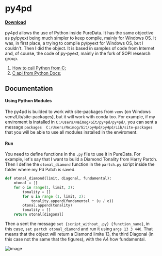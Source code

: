 

# py4pd 
#### [Download](https://github.com/charlesneimog/py4pd/releases)


py4pd allows the use of Python inside PureData. It has the same objective as py/pyext being much simpler to keep compile, mainly for Windows OS. It was, in first place, a trying to compile py/pyext for Windows OS, but I couldn't. Then I did the object. It is based in samples of code from Internet and, of course, the code of py-pyext, mainly in the fork of SOPI research group.
1. [How to call Python from C](https://stackoverflow.com/questions/1056051/how-do-you-call-python-code-from-c-code);
2. [C api from Python Docs](https://docs.python.org/3/extending/embedding.html);


## Documentation

#### Using Python Modules

The py4pd is builded to work with site-packages from `venv` (on Windows venv/Lib/site-packages), but it will work with conda too. For example, if my enviroment is installed in `C:/Users/Neimog/Git/py4pd/py4pd/`, you can sent a message `packages  C:/Users/Neimog/Git/py4pd/py4pd/Lib/site-packages` that you will be able to use all modules installed in the enviroment.

#### Run 

You need to define functions in the `.py` file to use it in PureData. For example, let's say that I want to build a Diamond Tonality from Harry Partch. Then I define the `otonal_diamond` function in the `partch.py` script inside the folder where my Pd Patch is saved. 

``` Python
def otonal_diamond(limit, diagonal, fundamental):
    otonal = []
    for o in range(1, limit, 2):
        tonality = []
        for u in range (1, limit, 2):
            tonality.append(fundamental * (u / o))
        otonal.append(tonality)
        tonality = [] 
    return otonal[diagonal]
```

Then a sent the message `set {script_without_.py} {function_name}`, in this case, `set partch otonal_diamond` and run it using `args 13 3 440`. That means that the object will return a Diamond limite 13, the third Diagonal (in this case not the same that the figures), with the A4 how fundamental.

![image](https://user-images.githubusercontent.com/31707161/179780465-0bec0a51-8bdb-4733-a846-7e1952311277.png)
